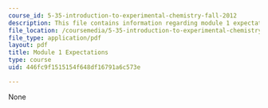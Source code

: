 ```yaml
---
course_id: 5-35-introduction-to-experimental-chemistry-fall-2012
description: This file contains information regarding module 1 expectations.
file_location: /coursemedia/5-35-introduction-to-experimental-chemistry-fall-2012/446fc9f1515154f648df16791a6c573e_MIT5_35F12_Module1Expectat.pdf
file_type: application/pdf
layout: pdf
title: Module 1 Expectations
type: course
uid: 446fc9f1515154f648df16791a6c573e

---
```

None